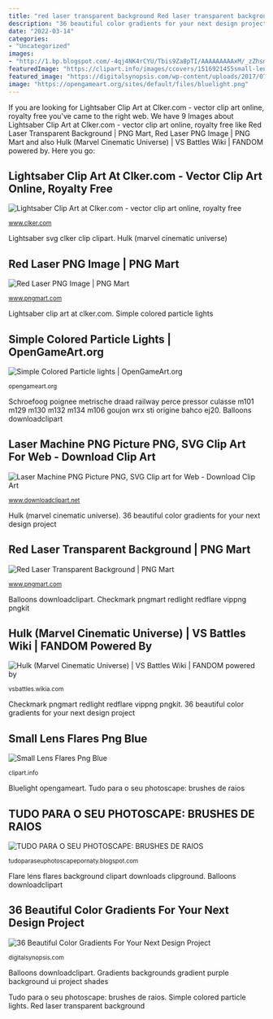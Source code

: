 ```yaml
---
title: "red laser transparent background Red laser transparent background"
description: "36 beautiful color gradients for your next design project"
date: "2022-03-14"
categories:
- "Uncategorized"
images:
- "http://1.bp.blogspot.com/-4qj4NK4rCYU/Tbis9Za8pTI/AAAAAAAAAxM/_zZhsmxqFL4/s1600/Raio.png"
featuredImage: "https://clipart.info/images/ccovers/1516921455small-lens-flares-png-blue.png"
featured_image: "https://digitalsynopsis.com/wp-content/uploads/2017/07/beautiful-color-ui-gradients-backgrounds-kashmir.png"
image: "https://opengameart.org/sites/default/files/bluelight.png"
---
```


If you are looking for Lightsaber Clip Art at Clker.com - vector clip art online, royalty free you've came to the right web. We have 9 Images about Lightsaber Clip Art at Clker.com - vector clip art online, royalty free like Red Laser Transparent Background | PNG Mart, Red Laser PNG Image | PNG Mart and also Hulk (Marvel Cinematic Universe) | VS Battles Wiki | FANDOM powered by. Here you go:

## Lightsaber Clip Art At Clker.com - Vector Clip Art Online, Royalty Free

![Lightsaber Clip Art at Clker.com - vector clip art online, royalty free](https://www.clker.com/cliparts/2/f/5/5/12065592341843489927mystica_LightSaber_(Fantasy)_3.svg.hi.png "Lightsaber clip art at clker.com")

<small>www.clker.com</small>

Lightsaber svg clker clip clipart. Hulk (marvel cinematic universe)

## Red Laser PNG Image | PNG Mart

![Red Laser PNG Image | PNG Mart](https://www.pngmart.com/files/13/Red-Laser-PNG-Image.png "Simple colored particle lights")

<small>www.pngmart.com</small>

Lightsaber clip art at clker.com. Simple colored particle lights

## Simple Colored Particle Lights | OpenGameArt.org

![Simple Colored Particle lights | OpenGameArt.org](https://opengameart.org/sites/default/files/bluelight.png "Red laser png image")

<small>opengameart.org</small>

Schroefoog poignee metrische draad railway perce pressor culasse m101 m129 m130 m132 m134 m106 goujon wrx sti origine bahco ej20. Balloons downloadclipart

## Laser Machine PNG Picture PNG, SVG Clip Art For Web - Download Clip Art

![Laser Machine PNG Picture PNG, SVG Clip art for Web - Download Clip Art](https://www.downloadclipart.net/large/laser-machine-png-picture.png "Gradients backgrounds gradient purple background ui project shades")

<small>www.downloadclipart.net</small>

Hulk (marvel cinematic universe). 36 beautiful color gradients for your next design project

## Red Laser Transparent Background | PNG Mart

![Red Laser Transparent Background | PNG Mart](http://www.pngmart.com/files/13/Red-Laser-Transparent-Background.png "Lightsaber svg clker clip clipart")

<small>www.pngmart.com</small>

Balloons downloadclipart. Checkmark pngmart redlight redflare vippng pngkit

## Hulk (Marvel Cinematic Universe) | VS Battles Wiki | FANDOM Powered By

![Hulk (Marvel Cinematic Universe) | VS Battles Wiki | FANDOM powered by](https://vignette.wikia.nocookie.net/vsbattles/images/a/a8/Hulk_png_render_from_aou_by_joaohbd-d8knjyv.png/revision/latest?cb=20161009033221 "Hulk (marvel cinematic universe)")

<small>vsbattles.wikia.com</small>

Checkmark pngmart redlight redflare vippng pngkit. 36 beautiful color gradients for your next design project

## Small Lens Flares Png Blue

![Small Lens Flares Png Blue](https://clipart.info/images/ccovers/1516921455small-lens-flares-png-blue.png "Gradients backgrounds gradient purple background ui project shades")

<small>clipart.info</small>

Bluelight opengameart. Tudo para o seu photoscape: brushes de raios

## TUDO PARA O SEU PHOTOSCAPE: BRUSHES DE RAIOS

![TUDO PARA O SEU PHOTOSCAPE: BRUSHES DE RAIOS](http://1.bp.blogspot.com/-4qj4NK4rCYU/Tbis9Za8pTI/AAAAAAAAAxM/_zZhsmxqFL4/s1600/Raio.png "Checkmark pngmart redlight redflare vippng pngkit")

<small>tudoparaseuphotoscapepornaty.blogspot.com</small>

Flare lens flares background clipart downloads clipground. Balloons downloadclipart

## 36 Beautiful Color Gradients For Your Next Design Project

![36 Beautiful Color Gradients For Your Next Design Project](https://digitalsynopsis.com/wp-content/uploads/2017/07/beautiful-color-ui-gradients-backgrounds-kashmir.png "Schroefoog poignee metrische draad railway perce pressor culasse m101 m129 m130 m132 m134 m106 goujon wrx sti origine bahco ej20")

<small>digitalsynopsis.com</small>

Balloons downloadclipart. Gradients backgrounds gradient purple background ui project shades

Tudo para o seu photoscape: brushes de raios. Simple colored particle lights. Red laser transparent background
